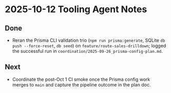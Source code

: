 # 2025-10-12 Tooling Agent Notes

## Done
- Reran the Prisma CLI validation trio (`npm run prisma:generate`, SQLite `db push --force-reset`, `db seed`) on `feature/route-sales-drilldown`; logged the successful run in `coordination/2025-09-26_prisma-config-plan.md`.

## Next
- Coordinate the post-Oct 1 CI smoke once the Prisma config work merges to `main` and capture the pipeline outcome in the plan doc.

